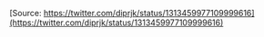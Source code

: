 [Source: https://twitter.com/diprjk/status/1313459977109999616](https://twitter.com/diprjk/status/1313459977109999616)
